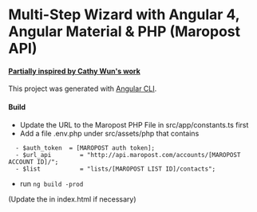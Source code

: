 #  Multi-Step Wizard with Angular 4, Angular Material & PHP (Maropost API)

#### [Partially inspired by Cathy Wun's work](http://angular-multi-step-wizard.azurewebsites.net/)

This project was generated with [Angular CLI](https://github.com/angular/angular-cli).

#### Build

- Update the URL to the Maropost PHP File in src/app/constants.ts first 
- Add a file .env.php under src/assets/php that contains
```
  - $auth_token  = [MAROPOST auth token];
  - $url_api 		= "http://api.maropost.com/accounts/[MAROPOST ACCOUNT ID]/";
  - $list 			= "lists/[MAROPOST LIST ID]/contacts";
```
- run ```ng build -prod```

(Update the <base href="/..."> in index.html if necessary)
